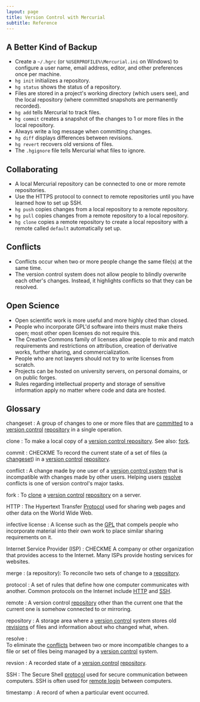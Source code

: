 ```yaml
---
layout: page
title: Version Control with Mercurial
subtitle: Reference
---
```

## A Better Kind of Backup

*   Create a `~/.hgrc`
    (or `%USERPROFILE%\Mercurial.ini` on Windows) to configure a user name,
    email address, editor, and other preferences once per machine.
*   `hg init` initializes a repository.
*   `hg status` shows the status of a repository.
*   Files are stored in a project's working directory (which users see),
    and the local repository (where committed snapshots are permanently recorded).
*   `hg add` tells Mercurial to track files.
*   `hg commit` creates a snapshot of the changes to 1 or more files in the local repository.
*   Always write a log message when committing changes.
*   `hg diff` displays differences between revisions.
*   `hg revert` recovers old versions of files.
*   The `.hgignore` file tells Mercurial what files to ignore.

## Collaborating

*   A local Mercurial repository can be connected to one or more remote repositories.
*   Use the HTTPS protocol to connect to remote repositories
    until you have learned how to set up SSH.
*   `hg push` copies changes from a local repository to a remote repository.
*   `hg pull` copies changes from a remote repository to a local repository.
*   `hg clone` copies a remote repository to create a local repository
    with a remote called `default` automatically set up.

## Conflicts

*   Conflicts occur when two or more people change the same file(s) at
    the same time.
*   The version control system does not allow people to blindly
    overwrite each other's changes. Instead, it highlights conflicts
    so that they can be resolved.

## Open Science

*   Open scientific work is more useful and more highly cited than closed.
*   People who incorporate GPL'd software into theirs must make theirs open;
    most other open licenses do not require this.
*   The Creative Commons family of licenses allow people to mix and match
    requirements and restrictions on attribution,
    creation of derivative works,
    further sharing,
    and commercialization.
*   People who are not lawyers should not try to write licenses from scratch.
*   Projects can be hosted on university servers,
    on personal domains,
    or on public forges.
*   Rules regarding intellectual property and storage of sensitive information apply
    no matter where code and data are hosted.

## Glossary

changeset
:   A group of changes to one or more files
that are [committed](#commit) to a [version control](#version-control) [repository](#repository)
in a single operation.

clone
:   To make a local copy of a [version control repository](#repository).
See also: [fork](#repository-fork).

commit
:   CHECKME To record the current state of a set of files (a [changeset](#changeset))
in a [version control](#version-control) [repository](#repository).


conflict
:   A change made by one user of a [version control system](#version-control)
that is incompatible with changes made by other users.
Helping users [resolve](#resolve) conflicts
is one of version control's major tasks.

fork
:   To [clone](#repository-clone) a [version control](#version-control) [repository](#repository)
on a server.

HTTP
:   The Hypertext Transfer [Protocol](#protocol) used for sharing web pages and other data
on the World Wide Web.

infective license
:   A license such as the [GPL](http://opensource.org/licenses/GPL-3.0)
that compels people who incorporate material into their own work
to place similar sharing requirements on it.

Internet Service Provider (ISP)
:   CHECKME A company or other organization that provides access to
the Internet. Many ISPs provide hosting services for websites.

merge
:    (a repository):
To reconcile two sets of change to a [repository](#repository).

protocol
:   A set of rules that define how one computer communicates with another.
Common protocols on the Internet include [HTTP](#http) and [SSH](#ssh).

remote
:   A version control [repository](#repository) other than the current one
that the current one is somehow connected to or mirroring.

repository
:   A storage area where a [version control](#version-control) system
stores old [revisions](#revision) of files
and information about who changed what, when.

resolve
:   
To eliminate the [conflicts](#conflict) between two or more incompatible changes to a file or set of files
being managed by a [version control](#version-control) system.

revsion
:
A recorded state of a [version control](#version-control) [repository](#repository).

SSH
:
The Secure Shell [protocol](#protocol) used for secure communication between computers.
SSH is often used for [remote login](#remote-login) between computers.

timestamp
:   A record of when a particular event occurred.
